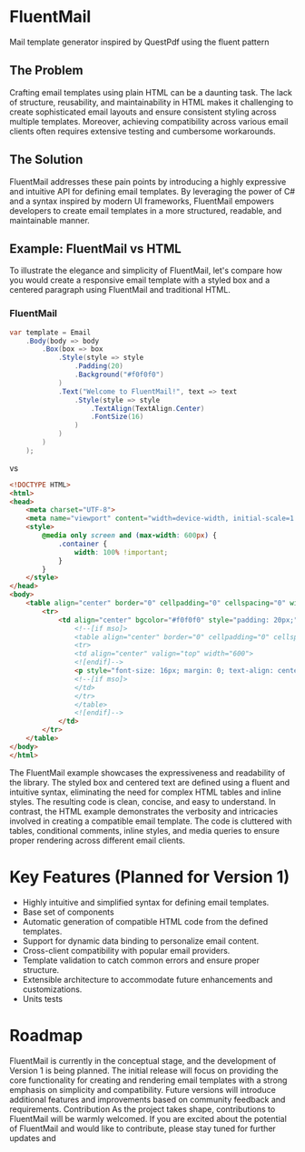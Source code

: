 # FluentMail
Mail template generator inspired by QuestPdf using the fluent pattern 
## The Problem

Crafting email templates using plain HTML can be a daunting task. The lack of structure, reusability, and maintainability in HTML makes it challenging to create sophisticated email layouts and ensure consistent styling across multiple templates. Moreover, achieving compatibility across various email clients often requires extensive testing and cumbersome workarounds.

## The Solution

FluentMail addresses these pain points by introducing a highly expressive and intuitive API for defining email templates. By leveraging the power of C# and a syntax inspired by modern UI frameworks, FluentMail empowers developers to create email templates in a more structured, readable, and maintainable manner.

## Example: FluentMail vs HTML

To illustrate the elegance and simplicity of FluentMail, let's compare how you would create a responsive email template with a styled box and a centered paragraph using FluentMail and traditional HTML.

### FluentMail
```csharp
var template = Email
    .Body(body => body
        .Box(box => box
            .Style(style => style
                .Padding(20)
                .Background("#f0f0f0")
            )
            .Text("Welcome to FluentMail!", text => text
                .Style(style => style
                    .TextAlign(TextAlign.Center)
                    .FontSize(16)
                )
            )
        )
    );
```
vs 
```html
<!DOCTYPE HTML>
<html>
<head>
    <meta charset="UTF-8">
    <meta name="viewport" content="width=device-width, initial-scale=1.0">
    <style>
        @media only screen and (max-width: 600px) {
            .container {
                width: 100% !important;
            }
        }
    </style>
</head>
<body>
    <table align="center" border="0" cellpadding="0" cellspacing="0" width="600" class="container">
        <tr>
            <td align="center" bgcolor="#f0f0f0" style="padding: 20px;">
                <!--[if mso]>
                <table align="center" border="0" cellpadding="0" cellspacing="0" width="600">
                <tr>
                <td align="center" valign="top" width="600">
                <![endif]-->
                <p style="font-size: 16px; margin: 0; text-align: center;">Welcome to FluentMail!</p>
                <!--[if mso]>
                </td>
                </tr>
                </table>
                <![endif]-->
            </td>
        </tr>
    </table>
</body>
</html>

```

The FluentMail example showcases the expressiveness and readability of the library. The styled box and centered text are defined using a fluent and intuitive syntax, eliminating the need for complex HTML tables and inline styles. The resulting code is clean, concise, and easy to understand.
In contrast, the HTML example demonstrates the verbosity and intricacies involved in creating a compatible email template. The code is cluttered with tables, conditional comments, inline styles, and media queries to ensure proper rendering across different email clients.

# Key Features (Planned for Version 1)

- Highly intuitive and simplified syntax for defining email templates.
- Base set of components 
- Automatic generation of compatible HTML code from the defined templates.
- Support for dynamic data binding to personalize email content.
- Cross-client compatibility with popular email providers.
- Template validation to catch common errors and ensure proper structure.
- Extensible architecture to accommodate future enhancements and customizations.
- Units tests

# Roadmap

FluentMail is currently in the conceptual stage, and the development of Version 1 is being planned. The initial release will focus on providing the core functionality for creating and rendering email templates with a strong emphasis on simplicity and compatibility. Future versions will introduce additional features and improvements based on community feedback and requirements.
Contribution
As the project takes shape, contributions to FluentMail will be warmly welcomed. If you are excited about the potential of FluentMail and would like to contribute, please stay tuned for further updates and
